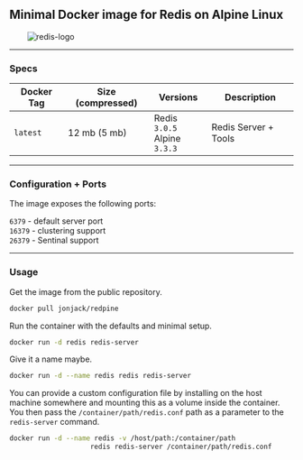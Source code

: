 
## Minimal Docker image for Redis on Alpine Linux

&nbsp;&nbsp;&nbsp;&nbsp;&nbsp;&nbsp;&nbsp; ![redis-logo](https://cloud.githubusercontent.com/assets/604609/12272916/c4c567ea-b95a-11e5-8bf7-4ce0d2078ae9.png)

---

### Specs 

Docker Tag    |  Size (compressed)  |  Versions                           |  Description
--------------|---------------------|-------------------------------------|-------------------------
`latest`      | 12 mb (5 mb)        | Redis `3.0.5` <br>Alpine `3.3.3`    | Redis Server + Tools

---

### Configuration + Ports

The image exposes the following ports:   

`6379` - default server port    
`16379` - clustering support    
`26379` - Sentinal support    

---

### Usage 

Get the image from the public repository.

```bash
docker pull jonjack/redpine
```

Run the container with the defaults and minimal setup.

```bash
docker run -d redis redis-server
```

Give it a name maybe.

```bash
docker run -d --name redis redis redis-server
```

You can provide a custom configuration file by installing on the host machine somewhere and mounting this as a volume inside the container. You then pass the `/container/path/redis.conf` path as a parameter to the `redis-server` command.

```bash
docker run -d --name redis -v /host/path:/container/path 
                    redis redis-server /container/path/redis.conf
```




